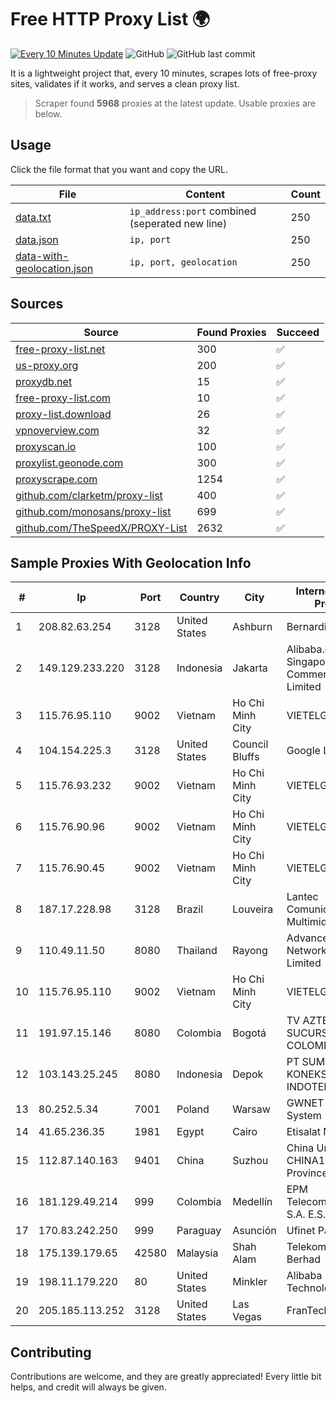 
# Free HTTP Proxy List 🌍

[![Every 10 Minutes Update](https://github.com/mertguvencli/http-proxy-list/actions/workflows/main.yml/badge.svg?branch=main)](https://github.com/mertguvencli/http-proxy-list/actions/workflows/main.yml)
![GitHub](https://img.shields.io/github/license/mertguvencli/http-proxy-list)
![GitHub last commit](https://img.shields.io/github/last-commit/mertguvencli/http-proxy-list)

It is a lightweight project that, every 10 minutes, scrapes lots of free-proxy sites, validates if it works, and serves a clean proxy list.


> Scraper found **5968** proxies at the latest update. Usable proxies are below.

## Usage

Click the file format that you want and copy the URL.


|File|Content|Count|
|----|-------|-----|
|[data.txt](https://raw.githubusercontent.com/mertguvencli/http-proxy-list/main/proxy-list/data.txt)|`ip_address:port` combined (seperated new line)|250|
|[data.json](https://raw.githubusercontent.com/mertguvencli/http-proxy-list/main/proxy-list/data.json)|`ip, port`|250|
|[data-with-geolocation.json](https://raw.githubusercontent.com/mertguvencli/http-proxy-list/main/proxy-list/data-with-geolocation.json)|`ip, port, geolocation`|250|

## Sources

|Source|Found Proxies|Succeed|
|------|-------------|-------|
|[free-proxy-list.net](https://free-proxy-list.net)|300|✅|
|[us-proxy.org](https://www.us-proxy.org)|200|✅|
|[proxydb.net](http://proxydb.net)|15|✅|
|[free-proxy-list.com](https://free-proxy-list.com/?page=&port=&type%5B%5D=http&type%5B%5D=https&up_time=0&search=Search)|10|✅|
|[proxy-list.download](https://www.proxy-list.download/HTTP)|26|✅|
|[vpnoverview.com](https://vpnoverview.com/privacy/anonymous-browsing/free-proxy-servers)|32|✅|
|[proxyscan.io](https://www.proxyscan.io)|100|✅|
|[proxylist.geonode.com](https://proxylist.geonode.com/api/proxy-list?limit=300&page=1&sort_by=lastChecked&sort_type=desc&protocols=http,https)|300|✅|
|[proxyscrape.com](https://api.proxyscrape.com/v2/?request=displayproxies&protocol=http&timeout=10000&country=all&ssl=all&anonymity=all)|1254|✅|
|[github.com/clarketm/proxy-list](https://raw.githubusercontent.com/clarketm/proxy-list/master/proxy-list-raw.txt)|400|✅|
|[github.com/monosans/proxy-list](https://raw.githubusercontent.com/monosans/proxy-list/main/proxies/http.txt)|699|✅|
|[github.com/TheSpeedX/PROXY-List](https://raw.githubusercontent.com/TheSpeedX/PROXY-List/master/http.txt)|2632|✅|


## Sample Proxies With Geolocation Info

|#|Ip|Port|Country|City|Internet Service Provider|
|-|--|----|-------|----|-------------------------|
|1|208.82.63.254|3128|United States|Ashburn|Bernardi Sounds|
|2|149.129.233.220|3128|Indonesia|Jakarta|Alibaba.com Singapore E-Commerce Private Limited|
|3|115.76.95.110|9002|Vietnam|Ho Chi Minh City|VIETELGPRS|
|4|104.154.225.3|3128|United States|Council Bluffs|Google LLC|
|5|115.76.93.232|9002|Vietnam|Ho Chi Minh City|VIETELGPRS|
|6|115.76.90.96|9002|Vietnam|Ho Chi Minh City|VIETELGPRS|
|7|115.76.90.45|9002|Vietnam|Ho Chi Minh City|VIETELGPRS|
|8|187.17.228.98|3128|Brazil|Louveira|Lantec Comunicacao Multimidia Ltda|
|9|110.49.11.50|8080|Thailand|Rayong|Advanced Wireless Network Company Limited|
|10|115.76.95.110|9002|Vietnam|Ho Chi Minh City|VIETELGPRS|
|11|191.97.15.146|8080|Colombia|Bogotá|TV AZTECA SUCURSAL COLOMBIA|
|12|103.143.25.245|8080|Indonesia|Depok|PT SUMBER KONEKSI INDOTELEMATIKA|
|13|80.252.5.34|7001|Poland|Warsaw|GWNET Autonomus System|
|14|41.65.236.35|1981|Egypt|Cairo|Etisalat Misr|
|15|112.87.140.163|9401|China|Suzhou|China Unicom CHINA169 Jiangsu Province Network|
|16|181.129.49.214|999|Colombia|Medellín|EPM Telecomunicaciones S.A. E.S.P.|
|17|170.83.242.250|999|Paraguay|Asunción|Ufinet Panama S.A.|
|18|175.139.179.65|42580|Malaysia|Shah Alam|Telekom Malaysia Berhad|
|19|198.11.179.220|80|United States|Minkler|Alibaba (US) Technology Co., Ltd.|
|20|205.185.113.252|3128|United States|Las Vegas|FranTech Solutions|



## Contributing

Contributions are welcome, and they are greatly appreciated! Every
little bit helps, and credit will always be given.

